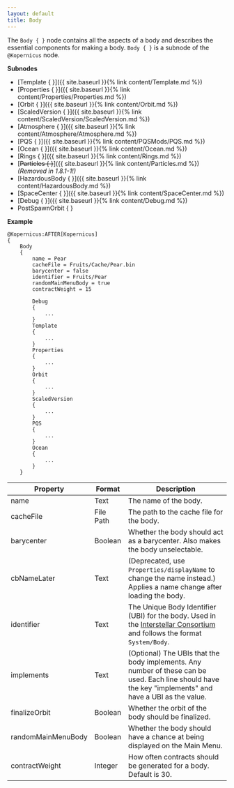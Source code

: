 ```yaml
---
layout: default
title: Body
---
```


The `Body { }` node contains all the aspects of a body and describes the essential components for making a body. `Body { }` is a subnode of the `@Kopernicus` node.

**Subnodes**
- [Template { }]({{ site.baseurl }}{% link content/Template.md %})
- [Properties { }]({{ site.baseurl }}{% link content/Properties/Properties.md %})
- [Orbit { }]({{ site.baseurl }}{% link content/Orbit.md %})
- [ScaledVersion { }]({{ site.baseurl }}{% link content/ScaledVersion/ScaledVersion.md %})
- [Atmosphere { }]({{ site.baseurl }}{% link content/Atmosphere/Atmosphere.md %})
- [PQS { }]({{ site.baseurl }}{% link content/PQSMods/PQS.md %})
- [Ocean { }]({{ site.baseurl }}{% link content/Ocean.md %})
- [Rings { }]({{ site.baseurl }}{% link content/Rings.md %})
- [~~Particles { }~~]({{ site.baseurl }}{% link content/Particles.md %}) *(Removed in 1.8.1-1!)*
- [HazardousBody { }]({{ site.baseurl }}{% link content/HazardousBody.md %})
- [SpaceCenter { }]({{ site.baseurl }}{% link content/SpaceCenter.md %})
- [Debug { }]({{ site.baseurl }}{% link content/Debug.md %})
- PostSpawnOrbit { }

**Example**
```
@Kopernicus:AFTER[Kopernicus]
{
    Body
    {
        name = Pear
        cacheFile = Fruits/Cache/Pear.bin
        barycenter = false
        identifier = Fruits/Pear
        randomMainMenuBody = true
        contractWeight = 15

        Debug
        {
            ...
        }
        Template
        {
            ...
        }
        Properties
        {
            ...
        }
        Orbit
        {
            ...
        }
        ScaledVersion
        {
            ...
        }
        PQS
        {
            ...
        }
        Ocean
        {
            ...
        }
    }
```

|Property|Format|Description|
|--------|------|-----------|
|name|Text|The name of the body.|
|cacheFile|File Path|The path to the cache file for the body.|
|barycenter|Boolean|Whether the body should act as a barycenter. Also makes the body unselectable.|
|cbNameLater|Text|(Deprecated, use `Properties/displayName` to change the name instead.) Applies a name change after loading the body.|
|identifier|Text|The Unique Body Identifier (UBI) for the body. Used in the [Interstellar Consortium](https://forum.kerbalspaceprogram.com/index.php?/topic/177439-kopernicus-interstellar-consortium/) and follows the format `System/Body`.|
|implements|Text|(Optional) The UBIs that the body implements. Any number of these can be used. Each line should have the key "implements" and have a UBI as the value.|
|finalizeOrbit|Boolean|Whether the orbit of the body should be finalized.|
|randomMainMenuBody|Boolean|Whether the body should have a chance at being displayed on the Main Menu.|
|contractWeight|Integer|How often contracts should be generated for a body. Default is 30.|
